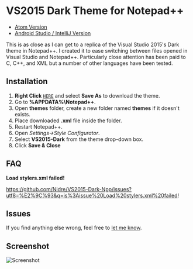 # VS2015 Dark Theme for Notepad++

- [Atom Version](https://github.com/Nidre/VS2015-Dark-Atom/)
- [Android Studio / IntelliJ Version](https://github.com/Nidre/VS2015-Dark-Android-Studio/)

This is as close as I can get to a replica of the Visual Studio 2015's Dark theme in Notepad++. I created it to ease switching between files opened in Visual Studio and Notepad++. Particularly close attention has been paid to C, C++, and XML but a number of other languages have been tested.

Installation
--------------------------

1. **Right Click** [`HERE`](https://raw.githubusercontent.com/Nidre/VS2015-Dark-Npp/master/VS2015-Dark.xml) and select **Save As** to download the theme.
2. Go to **%APPDATA%\Notepad++**.
3. Open **themes** folder, create a new folder named **themes** if it doesn't exists.
4. Place downloaded **.xml** file inside the folder.
2. Restart Notepad++.
3. Open *Settings->Style Configurator*.
4. Select **VS2015-Dark** from the theme drop-down box.
5. Click **Save & Close**

FAQ
----
**Load stylers.xml failed!**

https://github.com/Nidre/VS2015-Dark-Npp/issues?utf8=%E2%9C%93&q=is%3Aissue%20Load%20stylers.xml%20failed!

Issues
------

If you find anything else wrong, feel free to [let me know](https://github.com/Nidre/VS2015-Dark-Npp/issues/new).

Screenshot
----------
![Screenshot](https://github.com/Nidre/VS2015-Dark-Npp/blob/master/screenshot.png "Screenshot")
